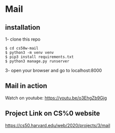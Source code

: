# Mail
## installation
1- clone this repo

```
$ cd cs50w-mail
$ python3 -m venv venv
$ pip3 install requirements.txt
$ python3 manage.py runserver
```
3- open your browser and go to localhost:8000

## Mail in action
Watch on youtube: https://youtu.be/o3EhgZb9Gjg

## Project Link on CS%0 website
https://cs50.harvard.edu/web/2020/projects/3/mail
